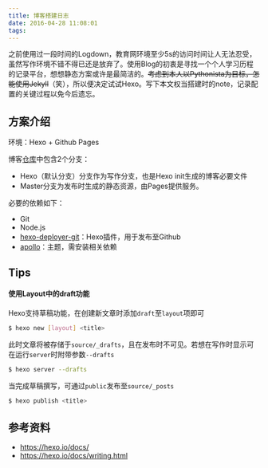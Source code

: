 ```yaml
---
title: 博客搭建日志
date: 2016-04-28 11:08:01
tags:
---
```



之前使用过一段时间的Logdown，教育网环境至少5s的访问时间让人无法忍受，虽然写作环境不错不得已还是放弃了。使用Blog的初衷是寻找一个个人学习历程的记录平台，想想静态方案或许是最简洁的。~~考虑到本人以Pythonista为目标，怎能使用Jekyll~~（笑），所以便决定试试Hexo。写下本文权当搭建时的note，记录配置的关键过程以免今后遗忘。

<!-- more -->

## 方案介绍

环境：Hexo + Github Pages

博客[仓库](https://github.com/warcy/warcy.github.io)中包含2个分支：
- Hexo（默认分支）分支作为写作分支，也是Hexo init生成的博客必要文件
- Master分支为发布时生成的静态资源，由Pages提供服务。

必要的依赖如下：
- Git
- Node.js
- [hexo-deployer-git](https://github.com/hexojs/hexo-deployer-git)：Hexo插件，用于发布至Github
- [apollo](https://github.com/warcy/hexo-theme-apollo)：主题，需安装相关依赖

## Tips
#### 使用Layout中的draft功能

Hexo支持草稿功能，在创建新文章时添加`draft`至`layout`项即可

```bash
$ hexo new [layout] <title>
```

此时文章将被存储于`source/_drafts`，且在发布时不可见。若想在写作时显示可在运行`server`时附带参数`--drafts`

```bash
$ hexo server --drafts
```

当完成草稿撰写，可通过`public`发布至`source/_posts`

```bash
$ hexo publish <title>
```

## 参考资料

- https://hexo.io/docs/
- https://hexo.io/docs/writing.html
